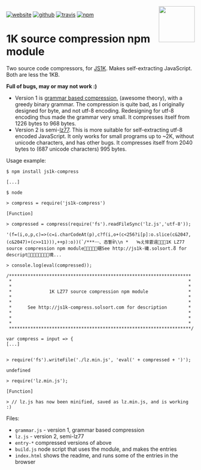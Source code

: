 <img src=https://js1k-compress.solsort.com/icon.png width=96 height=96 align=right>

[![website](https://img.shields.io/badge/website-js1k-compress.solsort.com-blue.svg)](https://js1k-compress.solsort.com/) 
[![github](https://img.shields.io/badge/github-solsort/js1k-compress-blue.svg)](https://github.com/solsort/js1k-compress)
[![travis](https://img.shields.io/travis/solsort/js1k-compress.svg)](https://travis-ci.org/solsort/js1k-compress)
[![npm](https://img.shields.io/npm/v/js1k-compress.svg)](https://www.npmjs.com/package/js1k-compress)

# 1K source compression npm module

Two source code compressors, for [JS1K](http://js1k.com). Makes self-extracting JavaScript. Both are less the 1KB.

**Full of bugs, may or may not work :)**

- Version 1 is [grammar based compression](https://en.wikipedia.org/wiki/Grammar-based_code), (awesome theory), with a greedy binary grammar. The compression is quite bad, as I originally designed for byte, and not utf-8 encoding. Redesigning for utf-8 encoding thus made the grammar very small. It compresses itself from 1226 bytes to 968 bytes.
- Version 2 is semi-[lz77](https://en.wikipedia.org/wiki/LZ77_and_LZ78). This is more suitable for self-extracting utf-8 encoded JavaScript. It only works for small programs up to ~2K, without unicode characters, and has other bugs. It compresses itself from 2040 bytes to (687 unicode characters) 995 bytes.

Usage example:

```
$ npm install js1k-compress

[...]

$ node 

> compress = require('js1k-compress')

[Function]

> compressed = compress(require('fs').readFileSync('lz.js','utf-8'));

'(f=(i,o,p,c)=>(c=i.charCodeAt(p),c?f(i,o+(c<256?i[p]:o.slice(c&2047,(c&2047)+(c>>11))),++p):o))(`/***᠁、态쀁ꀁ\\n *   ᡈえ恈쁈遈1K LZ77 source compression npm module碅See http://js1k-䃱.solsort.ᣱ for descript⃹境...

> console.log(eval(compressed));

/********************************************************************
 *                                                                  *
 *                                                                  *
 *              1K LZ77 source compression npm module               *
 *                                                                  *
 *                                                                  *
 *      See http://js1k-compress.solsort.com for description        *
 *                                                                  *
 *                                                                  *
 *                                                                  *
 ********************************************************************/

var compress = input => {
[...]


> require('fs').writeFile('./lz.min.js', 'eval(' + compressed + ')');

undefined

> require('lz.min.js');

[Function]

> // lz.js has now been minified, saved as lz.min.js, and is working :)
```

Files:

- `grammar.js` - version 1, grammar based compression
- `lz.js` - version 2, semi-lz77
- `entry-*` compressed versions of above
- `build.js` node script that uses the module, and makes the entries
- `index.html` shows the readme, and runs some of the entries in the browser

